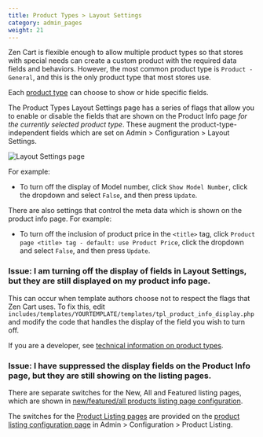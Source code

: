 ```yaml
---
title: Product Types > Layout Settings
category: admin_pages
weight: 21
---
```


Zen Cart is flexible enough to allow multiple product types so that stores with special needs can create a custom product with the required data fields and behaviors. However, the most common product type is `Product - General`, and this is the only product type that most stores use.  

Each [product type](/user/admin_pages/catalog/product_types/) can choose to show or hide specific fields. 

The Product Types Layout Settings page has a series of flags that allow you to enable or disable the fields that are shown on the Product Info page *for the currently selected product type*.   These augment the product-type-independent fields which are set on Admin > Configuration > Layout Settings. 

![Layout Settings page](/images/layout_settings.png)

For example: 

- To turn off the display of Model number, click `Show Model Number`, click the dropdown and select `False`, and then press `Update`.

There are also settings that control the meta data which is shown on the product info page.  For example: 

- To turn off the inclusion of product price in the `<title>` tag, click `Product page <title> tag - default: use Product Price`, click the dropdown and select `False`, and then press `Update`.

### Issue: I am turning off the display of fields in Layout Settings, but they are still displayed on my product info page. 

This can occur when template authors choose not to respect the flags that Zen Cart uses.  To fix this, edit `includes/templates/YOURTEMPLATE/templates/tpl_product_info_display.php` and modify the code that handles the display of the field you wish to turn off. 

If you are a developer, see [technical information on product types](/dev/code/product_types/). 

### Issue: I have suppressed the display fields on the Product Info page, but they are still showing on the listing pages.

There are separate switches for the New, All and Featured listing pages, which are shown in [new/featured/all products listing page configuration](/user/template/new_featured_all_listing_page_configuration/). 

The switches for the [Product Listing pages](/user/storefront_pages/product_listing/)  are provided on the [product listing configuration page](/user/admin_pages/configuration/configuration_productlisting/) in Admin > Configuration > Product Listing. 


